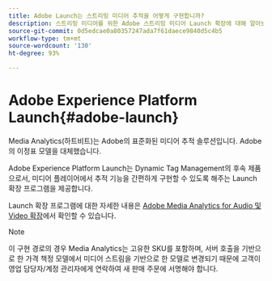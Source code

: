 ```yaml
---
title: Adobe Launch는 스트리밍 미디어 추적을 어떻게 구현합니까?
description: 스트리밍 미디어를 위한 Adobe 스트리밍 미디어 Launch 확장에 대해 알아보십시오.
source-git-commit: 0d5edcae0a80357247ada7f61daece9840d5c4b5
workflow-type: tm+mt
source-wordcount: '130'
ht-degree: 93%

---
```



# Adobe Experience Platform Launch{#adobe-launch}

Media Analytics(하트비트)는 Adobe의 표준화된 미디어 추적 솔루션입니다. Adobe의 이정표 모델을 대체했습니다.

Adobe Experience Platform Launch는 Dynamic Tag Management의 후속 제품으로서, 미디어 플레이어에서 추적 기능을 간편하게 구현할 수 있도록 해주는 Launch 확장 프로그램을 제공합니다.

Launch 확장 프로그램에 대한 자세한 내용은 [Adobe Media Analytics for Audio 및 Video 확장](https://experienceleague.adobe.com/docs/launch/using/extensions-ref/adobe-extension/media-analytics-extension/overview.html)에서 확인할 수 있습니다.

>[!NOTE]
>
>이 구현 경로의 경우 Media Analytics는 고유한 SKU를 포함하며, 서버 호출을 기반으로 한 가격 책정 모델에서 미디어 스트림을 기반으로 한 모델로 변경되기 때문에 고객이 영업 담당자/계정 관리자에게 연락하여 새 판매 주문에 서명해야 합니다.
